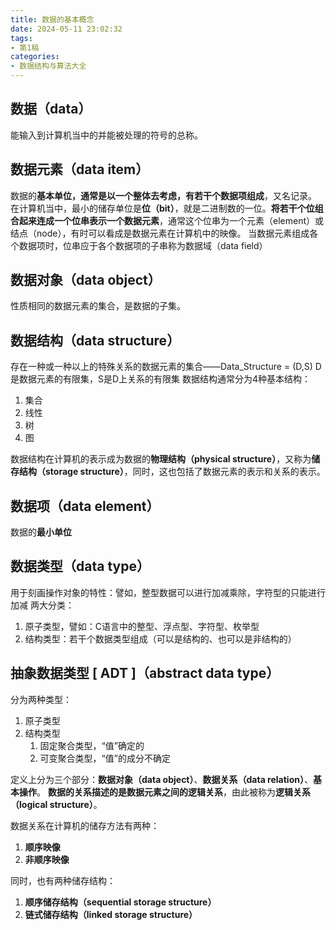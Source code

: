 ```yaml
---
title: 数据的基本概念
date: 2024-05-11 23:02:32
tags: 
- 第1稿
categories:
- 数据结构与算法大全
---
```


## 数据（data）

能输入到计算机当中的并能被处理的符号的总称。

## 数据元素（data item）

数据的**基本单位，通常是以一个整体去考虑，有若干个数据项组成**，又名记录。
在计算机当中，最小的储存单位是**位（bit）**，就是二进制数的一位。**将若干个位组合起来连成一个位串表示一个数据元素**，通常这个位串为一个元素（element）或结点（node），有时可以看成是数据元素在计算机中的映像。
当数据元素组成各个数据项时，位串应于各个数据项的子串称为数据域（data field）

## 数据对象（data object）

性质相同的数据元素的集合，是数据的子集。

## 数据结构（data structure）

存在一种或一种以上的特殊关系的数据元素的集合——Data_Structure = (D,S)
D是数据元素的有限集，S是D上关系的有限集
数据结构通常分为4种基本结构：

1. 集合
1. 线性
1. 树
1. 图

数据结构在计算机的表示成为数据的**物理结构（physical structure）**，又称为**储存结构（storage structure）**，同时，这也包括了数据元素的表示和关系的表示。

## 数据项（data element）

数据的**最小单位**

## 数据类型（data type）

用于刻画操作对象的特性：譬如，整型数据可以进行加减乘除，字符型的只能进行加减
两大分类：

1. 原子类型，譬如：C语言中的整型、浮点型、字符型、枚举型
1. 结构类型：若干个数据类型组成（可以是结构的、也可以是非结构的）

## 抽象数据类型 [ ADT ]（abstract data type）

分为两种类型：

1. 原子类型
1. 结构类型
    1. 固定聚合类型，“值”确定的
    1. 可变聚合类型，“值”的成分不确定

定义上分为三个部分：**数据对象（data object）**、**数据关系（data  relation）**、**基本操作**。
**数据的关系描述的是数据元素之间的逻辑关系**，由此被称为**逻辑关系（logical structure）**。

数据关系在计算机的储存方法有两种：

1. **顺序映像**
1. **非顺序映像**

同时，也有两种储存结构：

1. **顺序储存结构（sequential storage structure）** 
2. **链式储存结构（linked storage structure）**
